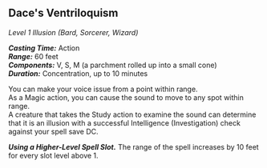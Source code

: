 ## Dace's Ventriloquism
*Level 1 Illusion (Bard, Sorcerer, Wizard)*

***Casting Time:*** Action  
***Range:*** 60 feet  
***Components:*** V, S, M (a parchment rolled up into a small cone)  
***Duration:*** Concentration, up to 10 minutes

You can make your voice issue from a point within range.  
As a Magic action, you can cause the sound to move to any spot within range.  
A creature that takes the Study action to examine the sound can determine that it is an illusion with a successful Intelligence (Investigation) check against your spell save DC.

***Using a Higher-Level Spell Slot.*** The range of the spell increases by 10 feet for every slot level above 1.